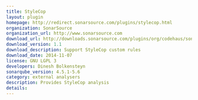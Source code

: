 ```yaml
---
title: StyleCop
layout: plugin
homepage: http://redirect.sonarsource.com/plugins/stylecop.html
organization: SonarSource
organization_url: http://www.sonarsource.com
download_url: http://downloads.sonarsource.com/plugins/org/codehaus/sonar-plugins/stylecop/sonar-stylecop-plugin/1.1/sonar-stylecop-plugin-1.1.jar
download_version: 1.1
download_description: Support StyleCop custom rules
download_date: 2014-11-07
license: GNU LGPL 3
developers: Dinesh Bolkensteyn
sonarqube_version: 4.5.1-5.6
category: external analysers
description: Provides StyleCop analysis
details: 
---
```

